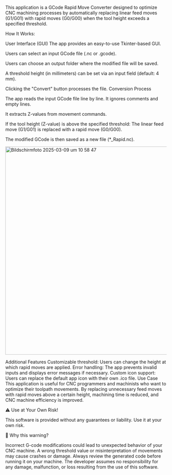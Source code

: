 This application is a GCode Rapid Move Converter designed to optimize CNC machining processes by automatically replacing linear feed moves (G1/G01) with rapid moves (G0/G00) when the tool height exceeds a specified threshold.

How It Works:

User Interface (GUI)
The app provides an easy-to-use Tkinter-based GUI.

Users can select an input GCode file (.nc or .gcode).

Users can choose an output folder where the modified file will be saved.

A threshold height (in millimeters) can be set via an input field (default: 4 mm).

Clicking the "Convert" button processes the file.
Conversion Process

The app reads the input GCode file line by line.
It ignores comments and empty lines.

It extracts Z-values from movement commands.

If the tool height (Z-value) is above the specified threshold:
The linear feed move (G1/G01) is replaced with a rapid move (G0/G00).

The modified GCode is then saved as a new file (*_Rapid.nc).

<img width="650" alt="Bildschirmfoto 2025-03-09 um 10 58 47" src="https://github.com/user-attachments/assets/8f1e1a56-57c3-40e4-a47d-3bda0d45a157" />



Additional Features
Customizable threshold: Users can change the height at which rapid moves are applied.
Error handling: The app prevents invalid inputs and displays error messages if necessary.
Custom icon support: Users can replace the default app icon with their own .ico file.
Use Case
This application is useful for CNC programmers and machinists who want to optimize their toolpath movements. By replacing unnecessary feed moves with rapid moves above a certain height, machining time is reduced, and CNC machine efficiency is improved.

⚠️ Use at Your Own Risk!

This software is provided without any guarantees or liability. Use it at your own risk.

📌 Why this warning?

Incorrect G-code modifications could lead to unexpected behavior of your CNC machine.
A wrong threshold value or misinterpretation of movements may cause crashes or damage.
Always review the generated code before running it on your machine.
The developer assumes no responsibility for any damage, malfunction, or loss resulting from the use of this software.
